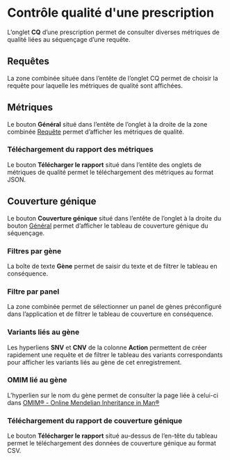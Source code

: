 # Contrôle qualité d'une prescription

L’onglet **CQ** d’une prescription permet de consulter diverses métriques de qualité liées au séquençage d’une requête.

## Requêtes

La zone combinée située dans l’entête de l’onglet CQ permet de choisir la requête pour laquelle les métriques de qualité sont affichées.

## Métriques

Le bouton **Général** situé dans l’entête de l’onglet à la droite de la zone combinée [Requête](#requêtes) permet d’afficher les métriques de qualité.

### Téléchargement du rapport des métriques

Le bouton **Télécharger le rapport** situé dans l’entête des onglets de métriques de qualité permet le téléchargement des métriques au format JSON.

## Couverture génique

Le bouton **Couverture génique** situé dans l’entête de l’onglet à la droite du bouton [Général](#métriques) permet d’afficher le tableau de couverture génique du séquençage.

### Filtres par gène

La boîte de texte **Gène** permet de saisir du texte et de filtrer le tableau en conséquence.

### Filtre par panel

La zone combinée permet de sélectionner un panel de gènes préconfiguré dans l’application et de filtrer le tableau de couverture en conséquence.

### Variants liés au gène

Les hyperliens **SNV** et **CNV** de la colonne **Action** permettent de créer rapidement une requête et de filtrer le tableau des variants correspondants pour afficher les variants liés au gène de cet enregistrement.

### OMIM lié au gène

L’hyperlien sur le nom du gène permet de consulter la page liée à celui-ci dans [OMIM® - Online Mendelian Inheritance in Man®](https://www.omim.or)

### Téléchargement du rapport de couverture génique

Le bouton **Télécharger le rapport** situé au-dessus de l’en-tête du tableau permet le téléchargement des données de couverture génique au format CSV.
